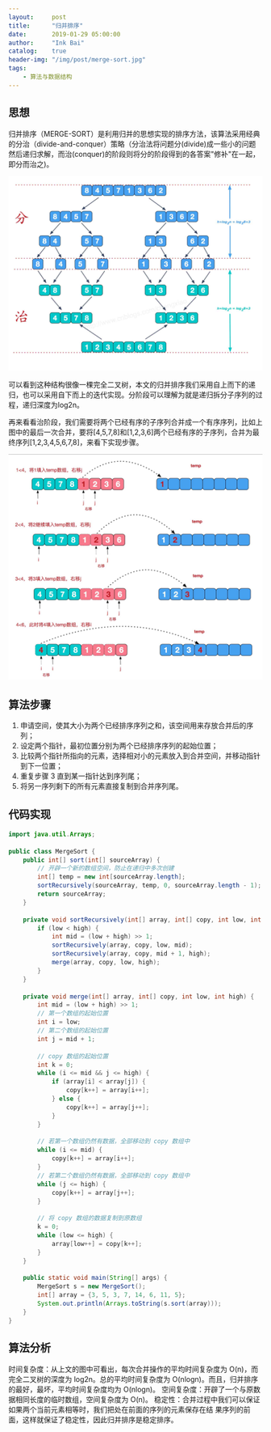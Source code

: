 ```yaml
---
layout:     post
title:      "归并排序"
date:       2019-01-29 05:00:00
author:     "Ink Bai"
catalog:    true
header-img: "/img/post/merge-sort.jpg"
tags:
    - 算法与数据结构
---
```


## 思想
归并排序（MERGE-SORT）是利用归并的思想实现的排序方法，该算法采用经典的分治（divide-and-conquer）策略（分治法将问题分(divide)成一些小的问题然后递归求解，而治(conquer)的阶段则将分的阶段得到的各答案"修补"在一起，即分而治之)。

![](/img/content/merge-sort1.jpg)

可以看到这种结构很像一棵完全二叉树，本文的归并排序我们采用自上而下的递归，也可以采用自下而上的迭代实现。分阶段可以理解为就是递归拆分子序列的过程，递归深度为log2n。

再来看看治阶段，我们需要将两个已经有序的子序列合并成一个有序序列，比如上图中的最后一次合并，要将[4,5,7,8]和[1,2,3,6]两个已经有序的子序列，合并为最终序列[1,2,3,4,5,6,7,8]，来看下实现步骤。

![](/img/content/merge-sort2.jpg)

## 算法步骤

1. 申请空间，使其大小为两个已经排序序列之和，该空间用来存放合并后的序列；
2. 设定两个指针，最初位置分别为两个已经排序序列的起始位置；
3. 比较两个指针所指向的元素，选择相对小的元素放入到合并空间，并移动指针到下一位置；
4. 重复步骤 3 直到某一指针达到序列尾；
5. 将另一序列剩下的所有元素直接复制到合并序列尾。

## 代码实现

```java
import java.util.Arrays;

public class MergeSort {
    public int[] sort(int[] sourceArray) {
        // 开辟一个新的数组空间，防止在递归中多次创建
        int[] temp = new int[sourceArray.length];
        sortRecursively(sourceArray, temp, 0, sourceArray.length - 1);
        return sourceArray;
    }

    private void sortRecursively(int[] array, int[] copy, int low, int high) {
        if (low < high) {
            int mid = (low + high) >> 1;
            sortRecursively(array, copy, low, mid);
            sortRecursively(array, copy, mid + 1, high);
            merge(array, copy, low, high);
        }
    }

    private void merge(int[] array, int[] copy, int low, int high) {
        int mid = (low + high) >> 1;
        // 第一个数组的起始位置
        int i = low;
        // 第二个数组的起始位置
        int j = mid + 1;

        // copy 数组的起始位置
        int k = 0;
        while (i <= mid && j <= high) {
            if (array[i] < array[j]) {
                copy[k++] = array[i++];
            } else {
                copy[k++] = array[j++];
            }
        }

        // 若第一个数组仍然有数据，全部移动到 copy 数组中
        while (i <= mid) {
            copy[k++] = array[i++];
        }
        // 若第二个数组仍然有数据，全部移动到 copy 数组中
        while (j <= high) {
            copy[k++] = array[j++];
        }

        // 将 copy 数组的数据复制到原数组
        k = 0;
        while (low <= high) {
            array[low++] = copy[k++];
        }
    }

    public static void main(String[] args) {
        MergeSort s = new MergeSort();
        int[] array = {3, 5, 3, 7, 14, 6, 11, 5};
        System.out.println(Arrays.toString(s.sort(array)));
    }
}
```

## 算法分析
时间复杂度：从上文的图中可看出，每次合并操作的平均时间复杂度为 O(n)，而完全二叉树的深度为 log2n。总的平均时间复杂度为 O(nlogn)。而且，归并排序的最好，最坏，平均时间复杂度均为 O(nlogn)。
空间复杂度：开辟了一个与原数据相同长度的临时数组，空间复杂度为 O(n)。
稳定性：合并过程中我们可以保证如果两个当前元素相等时，我们把处在前面的序列的元素保存在结 果序列的前面，这样就保证了稳定性，因此归并排序是稳定排序。
